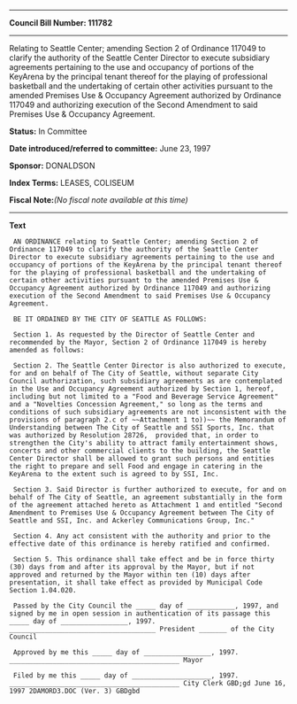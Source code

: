 

********

**Council Bill Number: 111782**
********

 Relating to Seattle Center; amending Section 2 of Ordinance 117049 to clarify the authority of the Seattle Center Director to execute subsidiary agreements pertaining to the use and occupancy of portions of the KeyArena by the principal tenant thereof for the playing of professional basketball and the undertaking of certain other activities pursuant to the amended Premises Use & Occupancy Agreement authorized by Ordinance 117049 and authorizing execution of the Second Amendment to said Premises Use & Occupancy Agreement.

**Status:** In Committee
   
   
**Date introduced/referred to committee:** June 23, 1997
   
**Sponsor:** DONALDSON
   
   
**Index Terms:** LEASES, COLISEUM

**Fiscal Note:**_(No fiscal note available at this time)_

********

**Text**
   
```
 AN ORDINANCE relating to Seattle Center; amending Section 2 of Ordinance 117049 to clarify the authority of the Seattle Center Director to execute subsidiary agreements pertaining to the use and occupancy of portions of the KeyArena by the principal tenant thereof for the playing of professional basketball and the undertaking of certain other activities pursuant to the amended Premises Use & Occupancy Agreement authorized by Ordinance 117049 and authorizing execution of the Second Amendment to said Premises Use & Occupancy Agreement.

 BE IT ORDAINED BY THE CITY OF SEATTLE AS FOLLOWS:

 Section 1. As requested by the Director of Seattle Center and recommended by the Mayor, Section 2 of Ordinance 117049 is hereby amended as follows:

 Section 2. The Seattle Center Director is also authorized to execute, for and on behalf of The City of Seattle, without separate City Council authorization, such subsidiary agreements as are contemplated in the Use and Occupancy Agreement authorized by Section 1, hereof, including but not limited to a "Food and Beverage Service Agreement" and a "Novelties Concession Agreement," so long as the terms and conditions of such subsidiary agreements are not inconsistent with the provisions of paragraph 2.c of ~~Attachment 1 to))~~ the Memorandum of Understanding between The City of Seattle and SSI Sports, Inc. that was authorized by Resolution 28726,  provided that, in order to strengthen the City's ability to attract family entertainment shows, concerts and other commercial clients to the building, the Seattle Center Director shall be allowed to grant such persons and entities the right to prepare and sell Food and engage in catering in the KeyArena to the extent such is agreed to by SSI, Inc.

 Section 3. Said Director is further authorized to execute, for and on behalf of The City of Seattle, an agreement substantially in the form of the agreement attached hereto as Attachment 1 and entitled "Second Amendment to Premises Use & Occupancy Agreement between The City of Seattle and SSI, Inc. and Ackerley Communications Group, Inc."

 Section 4. Any act consistent with the authority and prior to the effective date of this ordinance is hereby ratified and confirmed.

 Section 5. This ordinance shall take effect and be in force thirty (30) days from and after its approval by the Mayor, but if not approved and returned by the Mayor within ten (10) days after presentation, it shall take effect as provided by Municipal Code Section 1.04.020.

 Passed by the City Council the _____ day of ____________, 1997, and signed by me in open session in authentication of its passage this _____ day of _________________, 1997. _____________________________________ President _______ of the City Council

 Approved by me this _____ day of _________________, 1997. ___________________________________________ Mayor

 Filed by me this _____ day of ____________________, 1997. ___________________________________________ City Clerk GBD;gd June 16, 1997 2DAMORD3.DOC (Ver. 3) GBDgbd

```

